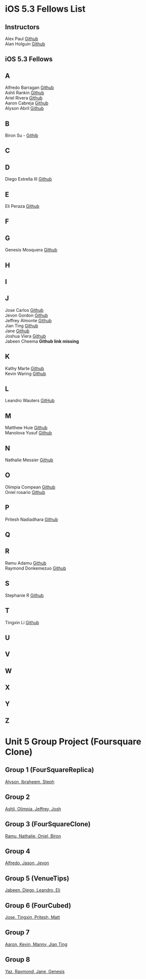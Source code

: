 # iOS 5.3 Fellows List

## Instructors 

Alex Paul [Github](https://github.com/alexpaul)  
Alan Holguin [Github](https://github.com/lynksdomain) 

## iOS 5.3 Fellows

## A 

Alfredo Barragan [Github](https://github.com/AlfredoB212)   
Ashli Rankin [Github](https://github.com/Ashlirankin18)   
Ariel Rivera [Github](https://github.com/tawnyblvd)   
Aaron Cabreja [Github](https://github.com/AaronCab)   
Alyson Abril [Github](https://github.com/alysonabril)  

## B 
 Biron Su - [Githib](https://github.com/BironSu)
## C

## D

Diego Estrella III [Github](http://github.com/destrella3)  

## E 

Eli Peraza [Github](https://github.com/EliPeraza)  

## F

## G 

Genesis Mosquera [Github](https://github.com/GMosquera1)  

## H 

## I 

## J

Jose Carlos [Github](https://github.com/josealarconchacon)  
Jevon Gordon [Github](https://github.com/iosdevtrainee/)  
Jeffrey Almonte [Github](https://github.com/jalmonte83)   
Jian Ting [Github](https://github.com/JianTing-Li)    
Jane [Github](https://github.com/janezhu1618)    
Joshua Viera [Github](https://github.com/JoshuaViera)  
Jabeen Cheema <b>Github link missing</b>

## K 

Kathy Marte [Github](https://github.com/Marte14)  
Kevin Waring [Github](https://github.com/kwaring3)  

## L
Leandro Wauters [GitHub](https://github.com/leandrowauters)  

## M

Matthew Huie [Github](https://github.com/MattHuie)  
Manolova Yusuf [Github](https://github.com/manolovayusuf)  

## N

Nathalie Messier [Github](https://github.com/natmess)    

## O  

Olimpia Compean [Github](https://github.com/Olimpia1988)   
Oniel rosario [Github](https://github.com/onielrosario)  

## P 

Pritesh Nadiadhara [Github](https://github.com/PNadiadhara)  

## Q
 
## R

Ramu Adamu [Github](https://github.com/ramuadamu/)  
Raymond Donkemezuo [Github](https://github.com/Donkemezuo/)  
 
## S 

Stephanie R [Github](https://github.com/SLRAM)      

## T 

Tingxin Li [Github](https://github.com/vaslee)   

## U

## V

## W

## X

## Y

## Z
   
# Unit 5 Group Project (Foursquare Clone)

## Group 1 (FourSquareReplica)

[Alyson, Ibraheem, Steph](https://github.com/SLRAM/FourSquareReplica)      

## Group 2

[Ashli, Olimpia, Jeffrey, Josh](https://github.com/Ashlirankin18/CheckinNCheckOut)   

## Group 3 (FourSquareClone)

[Ramu, Nathalie, Oniel, Biron](https://github.com/BironSu/FourSquareClone)

## Group 4

[Alfredo, Jason, Jevon](https://github.com/AlfredoB212/FourSquare)

## Group 5 (VenueTips)

[Jabeen, Diego, Leandro, Eli](https://github.com/EliPeraza/VenueTips_GroupProject)

## Group 6 (FourCubed)

[Jose, Tingxin, Pritesh, Matt](https://github.com/PNadiadhara/FourCubed)

## Group 7

[Aaron, Kevin, Manny, Jian Ting](https://github.com/JianTing-Li/Venues_App)

## Group 8

[Yaz, Raymond, Jane, Genesis](https://github.com/Donkemezuo/9square)

